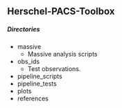 ## Herschel-PACS-Toolbox
##### Directories
 - massive
   - Massive analysis scripts
 - obs_ids
   - Test observations.
 - pipeline_scripts
 - pipeline_tests
 - plots
 - references
